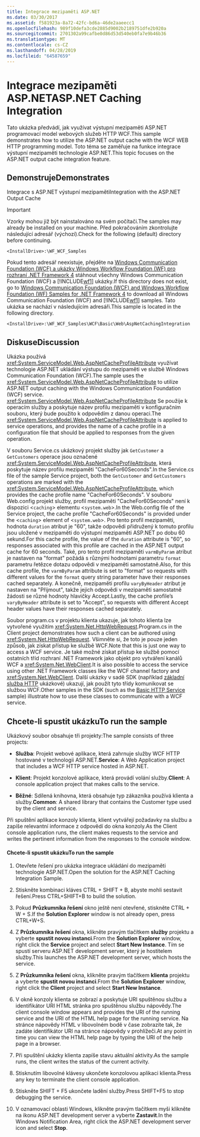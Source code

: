 ```yaml
---
title: Integrace mezipaměti ASP.NET
ms.date: 03/30/2017
ms.assetid: f581923a-8a72-42fc-bd6a-46de2aaeecc1
ms.openlocfilehash: 989f10defa3cde2885d9002b2189751dfe2b920a
ms.sourcegitcommit: 2701302a99cafbe0d86d53d540eb0fa7e9b46b36
ms.translationtype: MT
ms.contentlocale: cs-CZ
ms.lasthandoff: 04/28/2019
ms.locfileid: "64587659"
---
```

# <a name="aspnet-caching-integration"></a><span data-ttu-id="ede8b-102">Integrace mezipaměti ASP.NET</span><span class="sxs-lookup"><span data-stu-id="ede8b-102">ASP.NET Caching Integration</span></span>
<span data-ttu-id="ede8b-103">Tato ukázka předvádí, jak využívat výstupní mezipaměti ASP.NET programovací model webových služeb HTTP WCF.</span><span class="sxs-lookup"><span data-stu-id="ede8b-103">This sample demonstrates how to utilize the ASP.NET output cache with the WCF WEB HTTP programming model.</span></span> <span data-ttu-id="ede8b-104">Toto téma se zaměřuje na funkce integrace výstupní mezipaměti technologie ASP.NET.</span><span class="sxs-lookup"><span data-stu-id="ede8b-104">This topic focuses on the ASP.NET output cache integration feature.</span></span>  
  
## <a name="demonstrates"></a><span data-ttu-id="ede8b-105">Demonstruje</span><span class="sxs-lookup"><span data-stu-id="ede8b-105">Demonstrates</span></span>  
 <span data-ttu-id="ede8b-106">Integrace s ASP.NET výstupní mezipaměti</span><span class="sxs-lookup"><span data-stu-id="ede8b-106">Integration with the ASP.NET Output Cache</span></span>  
  
> [!IMPORTANT]
>  <span data-ttu-id="ede8b-107">Vzorky mohou již být nainstalováno na svém počítači.</span><span class="sxs-lookup"><span data-stu-id="ede8b-107">The samples may already be installed on your machine.</span></span> <span data-ttu-id="ede8b-108">Před pokračováním zkontrolujte následující adresář (výchozí).</span><span class="sxs-lookup"><span data-stu-id="ede8b-108">Check for the following (default) directory before continuing.</span></span>  
>   
>  `<InstallDrive>:\WF_WCF_Samples`  
>   
>  <span data-ttu-id="ede8b-109">Pokud tento adresář neexistuje, přejděte na [Windows Communication Foundation (WCF) a ukázky Windows Workflow Foundation (WF) pro rozhraní .NET Framework 4](https://go.microsoft.com/fwlink/?LinkId=150780) stáhnout všechny Windows Communication Foundation (WCF) a [!INCLUDE[wf1](../../../../includes/wf1-md.md)] ukázky.</span><span class="sxs-lookup"><span data-stu-id="ede8b-109">If this directory does not exist, go to [Windows Communication Foundation (WCF) and Windows Workflow Foundation (WF) Samples for .NET Framework 4](https://go.microsoft.com/fwlink/?LinkId=150780) to download all Windows Communication Foundation (WCF) and [!INCLUDE[wf1](../../../../includes/wf1-md.md)] samples.</span></span> <span data-ttu-id="ede8b-110">Tato ukázka se nachází v následujícím adresáři.</span><span class="sxs-lookup"><span data-stu-id="ede8b-110">This sample is located in the following directory.</span></span>  
>   
>  `<InstallDrive>:\WF_WCF_Samples\WCF\Basic\Web\AspNetCachingIntegration`  
  
## <a name="discussion"></a><span data-ttu-id="ede8b-111">Diskuse</span><span class="sxs-lookup"><span data-stu-id="ede8b-111">Discussion</span></span>  
 <span data-ttu-id="ede8b-112">Ukázka používá <xref:System.ServiceModel.Web.AspNetCacheProfileAttribute> využívat technologie ASP.NET ukládání výstupu do mezipaměti ve službě Windows Communication Foundation (WCF).</span><span class="sxs-lookup"><span data-stu-id="ede8b-112">The sample uses the <xref:System.ServiceModel.Web.AspNetCacheProfileAttribute> to utilize ASP.NET output caching with the Windows Communication Foundation (WCF) service.</span></span> <span data-ttu-id="ede8b-113"><xref:System.ServiceModel.Web.AspNetCacheProfileAttribute> Se použije k operacím služby a poskytuje název profilu mezipaměti v konfiguračním souboru, který bude použito k odpovědím z danou operaci.</span><span class="sxs-lookup"><span data-stu-id="ede8b-113">The <xref:System.ServiceModel.Web.AspNetCacheProfileAttribute> is applied to service operations, and provides the name of a cache profile in a configuration file that should be applied to responses from the given operation.</span></span>  
  
 <span data-ttu-id="ede8b-114">V souboru Service.cs ukázkový projekt služby jak `GetCustomer` a `GetCustomers` operace jsou označené <xref:System.ServiceModel.Web.AspNetCacheProfileAttribute>, která poskytuje název profilu mezipaměti "CacheFor60Seconds".</span><span class="sxs-lookup"><span data-stu-id="ede8b-114">In the Service.cs file of the sample Service project, both the `GetCustomer` and `GetCustomers` operations are marked with the <xref:System.ServiceModel.Web.AspNetCacheProfileAttribute>, which provides the cache profile name "CacheFor60Seconds".</span></span> <span data-ttu-id="ede8b-115">V souboru Web.config projekt služby, profil mezipaměti "CacheFor60Seconds" není k dispozici <`caching`> elementu <`system.web`>.</span><span class="sxs-lookup"><span data-stu-id="ede8b-115">In the Web.config file of the Service project, the cache profile "CacheFor60Seconds" is provided under the <`caching`> element of <`system.web`>.</span></span> <span data-ttu-id="ede8b-116">Pro tento profil mezipaměti, hodnota `duration` atribut je "60", takže odpovědi přidružený k tomuto profilu jsou uložené v mezipaměti do výstupní mezipaměti ASP.NET po dobu 60 sekund.</span><span class="sxs-lookup"><span data-stu-id="ede8b-116">For this cache profile, the value of the `duration` attribute is "60", so responses associated with this profile are cached in the ASP.NET output cache for 60 seconds.</span></span> <span data-ttu-id="ede8b-117">Také, pro tento profil mezipaměti `varmByParam` atribut je nastaven na "format" požádá s různými hodnotami parametru `format` parametru řetězce dotazu odpovědi v mezipaměti samostatně.</span><span class="sxs-lookup"><span data-stu-id="ede8b-117">Also, for this cache profile, the `varmByParam` attribute is set to "format" so requests with different values for the `format` query string parameter have their responses cached separately.</span></span> <span data-ttu-id="ede8b-118">A konečně, mezipaměti profilu `varyByHeader` atribut je nastaven na "Přijmout", takže jejich odpovědi v mezipaměti samostatně žádosti se různé hodnoty hlavičky Accept.</span><span class="sxs-lookup"><span data-stu-id="ede8b-118">Lastly, the cache profile’s `varyByHeader` attribute is set to "Accept", so requests with different Accept header values have their responses cached separately.</span></span>  
  
 <span data-ttu-id="ede8b-119">Soubor program.cs v projektu klienta ukazuje, jak tohoto klienta lze vytvořené využitím <xref:System.Net.HttpWebRequest>.</span><span class="sxs-lookup"><span data-stu-id="ede8b-119">Program.cs in the Client project demonstrates how such a client can be authored using <xref:System.Net.HttpWebRequest>.</span></span> <span data-ttu-id="ede8b-120">Všimněte si, že toto je pouze jeden způsob, jak získat přístup ke službě WCF.</span><span class="sxs-lookup"><span data-stu-id="ede8b-120">Note that this is just one way to access a WCF service.</span></span> <span data-ttu-id="ede8b-121">Je také možné získat přístup ke službě pomocí ostatních tříd rozhraní .NET Framework jako objekt pro vytváření kanálů WCF a <xref:System.Net.WebClient>.</span><span class="sxs-lookup"><span data-stu-id="ede8b-121">It is also possible to access the service using other .NET Framework classes like the WCF channel factory and <xref:System.Net.WebClient>.</span></span> <span data-ttu-id="ede8b-122">Další ukázky v sadě SDK (například [základní služba HTTP](../../../../docs/framework/wcf/samples/basic-http-service.md) ukázkové) ukazují, jak použít tyto třídy komunikovat se službou WCF.</span><span class="sxs-lookup"><span data-stu-id="ede8b-122">Other samples in the SDK (such as the [Basic HTTP Service](../../../../docs/framework/wcf/samples/basic-http-service.md) sample) illustrate how to use these classes to communicate with a WCF service.</span></span>  
  
## <a name="to-run-the-sample"></a><span data-ttu-id="ede8b-123">Chcete-li spustit ukázku</span><span class="sxs-lookup"><span data-stu-id="ede8b-123">To run the sample</span></span>  
 <span data-ttu-id="ede8b-124">Ukázkový soubor obsahuje tři projekty:</span><span class="sxs-lookup"><span data-stu-id="ede8b-124">The sample consists of three projects:</span></span>  
  
- <span data-ttu-id="ede8b-125">**Služba**: Projekt webové aplikace, která zahrnuje služby WCF HTTP hostované v technologii ASP.NET.</span><span class="sxs-lookup"><span data-stu-id="ede8b-125">**Service**: A Web Application project that includes a WCF HTTP service hosted in ASP.NET.</span></span>  
  
- <span data-ttu-id="ede8b-126">**Klient**: Projekt konzolové aplikace, která provádí volání služby.</span><span class="sxs-lookup"><span data-stu-id="ede8b-126">**Client**: A console application project that makes calls to the service.</span></span>  
  
- <span data-ttu-id="ede8b-127">**Běžné**: Sdílená knihovna, která obsahuje typ zákazníka používá klienta a služby.</span><span class="sxs-lookup"><span data-stu-id="ede8b-127">**Common**: A shared library that contains the Customer type used by the client and service.</span></span>  
  
 <span data-ttu-id="ede8b-128">Při spuštění aplikace konzoly klienta, klient vytvářejí požadavky na službu a zapíše relevantní informace z odpovědí do okna konzoly.</span><span class="sxs-lookup"><span data-stu-id="ede8b-128">As the Client console application runs, the client makes requests to the service and writes the pertinent information from the responses to the console window.</span></span>  
  
#### <a name="to-run-the-sample"></a><span data-ttu-id="ede8b-129">Chcete-li spustit ukázku</span><span class="sxs-lookup"><span data-stu-id="ede8b-129">To run the sample</span></span>  
  
1. <span data-ttu-id="ede8b-130">Otevřete řešení pro ukázka integrace ukládání do mezipaměti technologie ASP.NET.</span><span class="sxs-lookup"><span data-stu-id="ede8b-130">Open the solution for the ASP.NET Caching Integration Sample.</span></span>  
  
2. <span data-ttu-id="ede8b-131">Stiskněte kombinaci kláves CTRL + SHIFT + B, abyste mohli sestavit řešení.</span><span class="sxs-lookup"><span data-stu-id="ede8b-131">Press CTRL+SHIFT+B to build the solution.</span></span>  
  
3. <span data-ttu-id="ede8b-132">Pokud **Průzkumníka řešení** okno ještě není otevřené, stiskněte CTRL + W + S.</span><span class="sxs-lookup"><span data-stu-id="ede8b-132">If the **Solution Explorer** window is not already open, press CTRL+W+S.</span></span>  
  
4. <span data-ttu-id="ede8b-133">Z **Průzkumníka řešení** okna, klikněte pravým tlačítkem **služby** projektu a vyberte **spustit novou instanci**.</span><span class="sxs-lookup"><span data-stu-id="ede8b-133">From the **Solution Explorer** window, right click the **Service** project and select **Start New Instance**.</span></span> <span data-ttu-id="ede8b-134">Tím se spustí serveru ASP.NET development server, který je hostitelem služby.</span><span class="sxs-lookup"><span data-stu-id="ede8b-134">This launches the ASP.NET development server, which hosts the service.</span></span>  
  
5. <span data-ttu-id="ede8b-135">Z **Průzkumníka řešení** okna, klikněte pravým tlačítkem **klienta** projektu a vyberte **spustit novou instanci**.</span><span class="sxs-lookup"><span data-stu-id="ede8b-135">From the **Solution Explorer** window, right click the **Client** project and select **Start New Instance**.</span></span>  
  
6. <span data-ttu-id="ede8b-136">V okně konzoly klienta se zobrazí a poskytuje URI spuštěnou službu a identifikátor URI HTML stránka pro spuštěnou službu nápovědy.</span><span class="sxs-lookup"><span data-stu-id="ede8b-136">The client console window appears and provides the URI of the running service and the URI of the HTML help page for the running service.</span></span> <span data-ttu-id="ede8b-137">Na stránce nápovědy HTML v libovolném bodě v čase zobrazíte tak, že zadáte identifikátor URI na stránce nápovědy v prohlížeči.</span><span class="sxs-lookup"><span data-stu-id="ede8b-137">At any point in time you can view the HTML help page by typing the URI of the help page in a browser.</span></span>  
  
7. <span data-ttu-id="ede8b-138">Při spuštění ukázky klienta zapíše stavu aktuální aktivity.</span><span class="sxs-lookup"><span data-stu-id="ede8b-138">As the sample runs, the client writes the status of the current activity.</span></span>  
  
8. <span data-ttu-id="ede8b-139">Stisknutím libovolné klávesy ukončete konzolovou aplikaci klienta.</span><span class="sxs-lookup"><span data-stu-id="ede8b-139">Press any key to terminate the client console application.</span></span>  
  
9. <span data-ttu-id="ede8b-140">Stiskněte SHIFT + F5 ukončete ladění služby.</span><span class="sxs-lookup"><span data-stu-id="ede8b-140">Press SHIFT+F5 to stop debugging the service.</span></span>  
  
10. <span data-ttu-id="ede8b-141">V oznamovací oblasti Windows, klikněte pravým tlačítkem myši klikněte na ikonu ASP.NET development server a vyberte **Zastavit**.</span><span class="sxs-lookup"><span data-stu-id="ede8b-141">In the Windows Notification Area, right click the ASP.NET development server icon and select **Stop**.</span></span>

